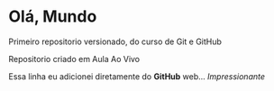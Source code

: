 # Olá, Mundo
 Primeiro repositorio versionado, do curso de Git e GitHub

 Repositorio criado em Aula Ao Vivo

Essa linha eu adicionei diretamente do **GitHub** web... *Impressionante*
